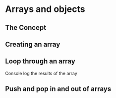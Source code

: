 # Arrays and objects

## The Concept

## Creating an array

## Loop through an array

Console log the results of the array

## Push and pop in and out of arrays
